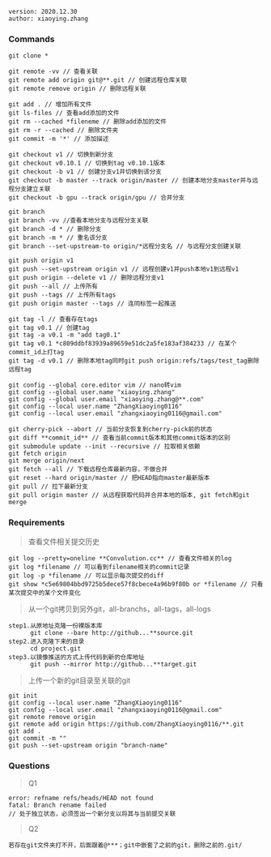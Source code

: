 
`version: 2020.12.30`  
`author: xiaoying.zhang`  
### Commands
>   
> 
    git clone *  

    git remote -vv // 查看关联  
    git remote add origin git@**.git // 创建远程仓库关联  
    git remote remove origin // 删除远程关联  

    git add . // 增加所有文件  
    git ls-files // 查看add添加的文件  
    git rm --cached *fileneme // 删除add添加的文件  
    git rm -r --cached // 删除文件夹  
    git commit -m '*' // 添加描述  

    git checkout v1 // 切换到新分支  
    git checkout v0.10.1 // 切换到tag v0.10.1版本  
    git checkout -b v1 // 创建分支v1并切换到该分支  
    git checkout -b master --track origin/master // 创建本地分支master并与远程分支建立关联  
    git checkout -b gpu --track origin/gpu // 合并分支  

    git branch  
    git branch -vv //查看本地分支与远程分支关联  
    git branch -d * // 删除分支  
    git branch -m * // 重名该分支  
    git branch --set-upstream-to origin/*远程分支名 // 与远程分支创建关联  

    git push origin v1  
    git push --set-upstream origin v1 // 远程创建v1并push本地v1到远程v1  
    git push origin --delete v1 // 删除远程分支v1  
    git push --all // 上传所有  
    git push --tags // 上传所有tags  
    git push origin master --tags // 连同标签一起推送  

    git tag -l // 查看存在tags  
    git tag v0.1 // 创建tag  
    git tag -a v0.1 -m "add tag0.1"  
    git tag v0.1 *c809ddbf83939a89659e51dc2a5fe183af384233 // 在某个commit_id上打tag  
    git tag -d v0.1 // 删除本地tag同时git push origin:refs/tags/test_tag删除远程tag  

    git config --global core.editor vim // nano转vim  
    git config --global user.name "xiaoying.zhang"  
    git config --global user.email "xiaoying.zhang@**.com"  
    git config --local user.name "ZhangXiaoying0116"  
    git config --local user.email "zhangxiaoying0116@gmail.com"  

    git cherry-pick --abort // 当前分支恢复到cherry-pick前的状态  
    git diff **commit_id** // 查看当前commit版本和其他commit版本的区别  
    git submodule update --init --recursive // 拉取相关依赖  
    git fetch origin  
    git merge origin/next  
    git fetch --all // 下载远程仓库最新内容，不做合并  
    git reset --hard origin/master // 把HEAD指向master最新版本  
    git pull // 拉下最新分支  
    git pull origin master // 从远程获取代码并合并本地的版本, git fetch和git merge  

### Requirements  
>   查看文件相关提交历史
> 
    git log --pretty=oneline **Convolution.cc** // 查看文件相关的log  
    git log *filename // 可以看到filename相关的commit记录  
    git log -p *filename // 可以显示每次提交的diff  
    git show *c5e69804bbd9725b5dece57f8cbece4a96b9f80b or *filename // 只看某次提交中的某个文件变化  
>   从一个git拷贝到另外git，all-branchs，all-tags，all-logs
> 
    step1.从原地址克隆一份裸版本库  
          git clone --bare http://github...**source.git  
    step2.进入克隆下来的目录  
          cd project.git  
    step3.以镜像推送的方式上传代码到新的仓库地址  
          git push --mirror http://github...**target.git  
>   上传一个新的git目录至关联的git
> 
    git init  
    git config --local user.name "ZhangXiaoying0116"  
    git config --local user.email "zhangxiaoying0116@gmail.com"  
    git remote remove origin  
    git remote add origin https://github.com/ZhangXiaoying0116/**.git  
    git add .  
    git commit -m ""  
    git push --set-upstream origin "branch-name"  
### Questions  
>   Q1
> 
    error: refname refs/heads/HEAD not found  
    fatal: Branch rename failed  
    // 处于独立状态，必须签出一个新分支以将其与当前提交关联  
>   Q2
> 
    若存在git文件夹打不开，后面跟着@***；git中嵌套了之前的git，删除之前的.git/  
